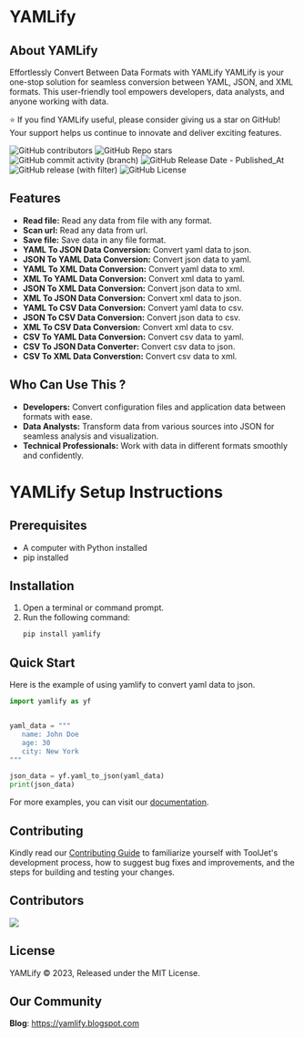 # **YAMLify**

## About YAMLify

Effortlessly Convert Between Data Formats with YAMLify
YAMLify is your one-stop solution for seamless conversion between YAML, JSON, and XML formats. This user-friendly tool empowers developers, data analysts, and anyone working with data.

:star: If you find YAMLify useful, please consider giving us a star on GitHub! Your support helps us continue to innovate and deliver exciting features.

![GitHub contributors](https://img.shields.io/github/contributors/aliftech/YAMLify)
![GitHub Repo stars](https://img.shields.io/github/stars/aliftech/YAMLify)
![GitHub commit activity (branch)](https://img.shields.io/github/commit-activity/w/aliftech/YAMLify/master)
![GitHub Release Date - Published_At](https://img.shields.io/github/release-date/aliftech/YAMLify)
![GitHub release (with filter)](https://img.shields.io/github/v/release/aliftech/YAMLify)
![GitHub License](https://img.shields.io/github/license/aliftech/YAMLify)

## Features

- **Read file:** Read any data from file with any format.
- **Scan url:** Read any data from url.
- **Save file:** Save data in any file format.
- **YAML To JSON Data Conversion:** Convert yaml data to json.
- **JSON To YAML Data Conversion:** Convert json data to yaml.
- **YAML To XML Data Conversion:** Convert yaml data to xml.
- **XML To YAML Data Conversion:** Convert xml data to yaml.
- **JSON To XML Data Conversion:** Convert json data to xml.
- **XML To JSON Data Conversion:** Convert xml data to json.
- **YAML To CSV Data Conversion:** Convert yaml data to csv.
- **JSON To CSV Data Conversion:** Convert json data to csv.
- **XML To CSV Data Conversion:** Convert xml data to csv.
- **CSV To YAML Data Conversion:** Convert csv data to yaml.
- **CSV To JSON Data Converter:** Convert csv data to json.
- **CSV To XML Data Converstion:** Convert csv data to xml.

## Who Can Use This ?

- **Developers:** Convert configuration files and application data between formats with ease.
- **Data Analysts:** Transform data from various sources into JSON for seamless analysis and visualization.
- **Technical Professionals:** Work with data in different formats smoothly and confidently.

# YAMLify Setup Instructions

## Prerequisites

- A computer with Python installed
- pip installed

## Installation

1. Open a terminal or command prompt.
2. Run the following command:
   ```bash
   pip install yamlify
   ```

## Quick Start

Here is the example of using yamlify to convert yaml data to json.

```python
import yamlify as yf


yaml_data = """
   name: John Doe
   age: 30
   city: New York
"""

json_data = yf.yaml_to_json(yaml_data)
print(json_data)
```

For more examples, you can visit our <a href="https://github.com/aliftech/YAMLify/blob/master/DOCUMENTATION.md">documentation</a>.

## Contributing

Kindly read our [Contributing Guide](CONTRIBUTING.md) to familiarize yourself with ToolJet's development process, how to suggest bug fixes and improvements, and the steps for building and testing your changes. <br>

## Contributors

<a href="https://github.com/aliftech/YAMLify/graphs/contributors">
  <img src="https://contrib.rocks/image?repo=aliftech/YAMLify" />
</a>

## License

YAMLify © 2023, Released under the MIT License.

## Our Community

**Blog**: <a href="https://yamlify.blogspot.com/">https://yamlify.blogspot.com</a>
